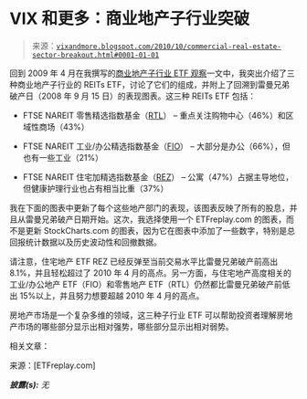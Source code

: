 <!--yml

分类：未分类

日期：2024-05-18 17:01:46

-->

# VIX 和更多：商业地产子行业突破

> 来源：[`vixandmore.blogspot.com/2010/10/commercial-real-estate-sector-breakout.html#0001-01-01`](http://vixandmore.blogspot.com/2010/10/commercial-real-estate-sector-breakout.html#0001-01-01)

回到 2009 年 4 月在我撰写的[商业地产子行业 ETF 观察](http://vixandmore.blogspot.com/2009/04/three-commercial-real-estate-sub-sector.html)一文中，我突出介绍了三种商业地产子行业的 REITs ETF，讨论了它们的组成，并附上了回溯到雷曼兄弟破产日（2008 年 9 月 15 日）的表现图表。这三种 REITs ETF 包括：

+   FTSE NAREIT 零售精选指数基金（[RTL](http://vixandmore.blogspot.com/search/label/RTL)） – 重点关注购物中心（46%）和区域性商场（43%）

+   FTSE NAREIT 工业/办公精选指数基金（[FIO](http://vixandmore.blogspot.com/search/label/FIO)） – 大部分是办公（66%），但也有一些工业（21%）

+   FTSE NAREIT 住宅加精选指数基金（[REZ](http://vixandmore.blogspot.com/search/label/REZ)） – 公寓（47%）占据主导地位，但健康护理行业也占有相当比重（37%）

我在下面的图表中更新了每个这些地产部门的表现，该图表反映了所有的股息，并且从雷曼兄弟破产日期开始。这次，我选择使用一个 ETFreplay.com 的图表，而不是更新 StockCharts.com 的图表，因为它在图表中添加了一些数字，特别是总回报统计数据以及历史波动性和回撤数据。

请注意，住宅地产 ETF REZ 已经反弹至当前交易水平比雷曼兄弟破产前高出 8.1%，并且轻松超过了 2010 年 4 月的高点。另一方面，与住宅地产高度相关的工业/办公地产 ETF（FIO）和零售地产 ETF（RTL）仍然都比雷曼兄弟破产前低出 15%以上，并且努力想要超越 2010 年 4 月的高点。

房地产市场是一个复杂多维的领域，这三种子行业 ETF 可以帮助投资者理解房地产市场的哪些部分显示出相对强势，哪些部分显示出相对弱势。

相关文章：

来源：[ETFreplay.com]

****披露(s):*** *无**
